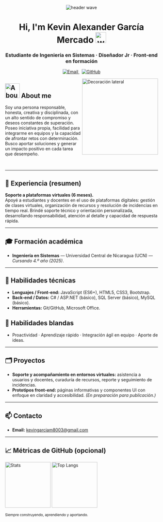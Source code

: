 <!-- =========================================================
 README — Kevin Alexander García Mercado
 Versión elegante · Limpia · Compatible con GitHub
========================================================= -->

<!-- Ola superior -->
<p align="center">
  <img src="https://capsule-render.vercel.app/api?type=waving&height=100&color=0:0ea5e9,100:3b82f6&reversal=true" alt="header wave" />
</p>

<!-- Título principal -->
<h1 align="center">
  <b>Hi, I'm Kevin Alexander García Mercado</b>
  <img src="https://media.giphy.com/media/hvRJCLFzcasrR4ia7z/giphy.gif" width="35" alt="wave" />
</h1>

<!-- Tagline -->
<h3 align="center">
  <strong>Estudiante de Ingeniería en Sistemas</strong> · Diseñador Jr · Front-end en formación
</h3>

<!-- CTAs centrados -->
<p align="center">
  <a href="mailto:kevingarciam8003@gmail.com" title="Escríbeme">
    <img alt="Email" src="https://img.shields.io/badge/Contacto-Email-0A66C2?style=for-the-badge&logo=gmail&logoColor=white">
  </a>
  &nbsp;
  <a href="https://github.com/KevinGarcia09" target="_blank" rel="noopener noreferrer" title="Mi GitHub">
    <img alt="GitHub" src="https://img.shields.io/badge/GitHub-KevinGarcia09-181717?style=for-the-badge&logo=github&logoColor=white">
  </a>
</p>

<!-- Imagen decorativa a la derecha (no envolver en contenedores centrados) -->
<img
  src="https://github.com/7oSkaaa/7oSkaaa/blob/main/Images/Right_Side.gif?raw=1"
  alt="Decoración lateral"
  align="right"
  width="250"
/>

## <picture><img src="https://github.com/7oSkaaa/7oSkaaa/blob/main/Images/about_me.gif?raw=1" width="48" alt="About"/></picture> About me
Soy una persona responsable, honesta, creativa y disciplinada, con un alto sentido de compromiso y deseos constantes de superación. Poseo iniciativa propia, facilidad para integrarme en equipos y la capacidad de afrontar retos con determinación. Busco aportar soluciones y generar un impacto positivo en cada tarea que desempeño.

<br clear="right" />

---

## 🧪 Experiencia (resumen)
**Soporte a plataformas virtuales (6 meses).**  
Apoyé a estudiantes y docentes en el uso de plataformas digitales: gestión de clases virtuales, organización de recursos y resolución de incidencias en tiempo real. Brindé soporte técnico y orientación personalizada, desarrollando responsabilidad, atención al detalle y capacidad de respuesta rápida.

---

## 🎓 Formación académica
- **Ingeniería en Sistemas** — Universidad Central de Nicaragua (UCN) — *Cursando 4.º año (2025)*.

---

## 🧰 Habilidades técnicas
- **Lenguajes / Front-end:** JavaScript (ES6+), HTML5, CSS3, Bootstrap.  
- **Back-end / Datos:** C# / ASP.NET (básico), SQL Server (básico), MySQL (básico).  
- **Herramientas:** Git/GitHub, Microsoft Office.

## 🧗 Habilidades blandas
- Proactividad · Aprendizaje rápido · Integración ágil en equipo · Aporte de ideas.

---

## 🗂️ Proyectos
- **Soporte y acompañamiento en entornos virtuales:** asistencia a usuarios y docentes, curaduría de recursos, reporte y seguimiento de incidencias.  
- **Prototipos front-end:** páginas informativas y componentes UI con enfoque en claridad y accesibilidad. *(En preparación para publicación.)*

---

## 📫 Contacto
- **Email:** [kevingarciam8003@gmail.com](mailto:kevingarciam8003@gmail.com)

---

## 📈 Métricas de GitHub (opcional)
<p>
  <img src="https://github-readme-stats.vercel.app/api?username=KevinGarcia09&show_icons=true&hide_title=true&count_private=true" height="150" alt="Stats" />
  <img src="https://github-readme-stats.vercel.app/api/top-langs/?username=KevinGarcia09&layout=compact" height="150" alt="Top Langs" />
</p>

<!-- Ola inferior -->

  <sub>Siempre construyendo, aprendiendo y aportando.</sub>
</div>
